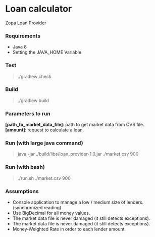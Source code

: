 # Loan calculator
Zopa Loan Provider

### Requirements
* Java 8
* Setting the JAVA_HOME Variable

### Test
>  ./gradlew check

### Build
>  ./gradlew build

### Parameters to run

__[path_to_market_data_file]__: path to get market data from CVS file.  
__[amount]__: request to calculate a loan.

### Run (with large java command)
>  java -jar ./build/libs/loan_provider-1.0.jar ./market.csv 900

### Run (with bash)
>  ./run.sh ./market.csv 900

### Assumptions

* Console application to manage a low / medium size of lenders. (synchronized reading)
* Use BigDecimal for all money values.
* The market data file is never damaged (it still detects exceptions).
* The market data file is never damaged (it still detects exceptions).
* Money-Weighted Rate in order to each lender amount.